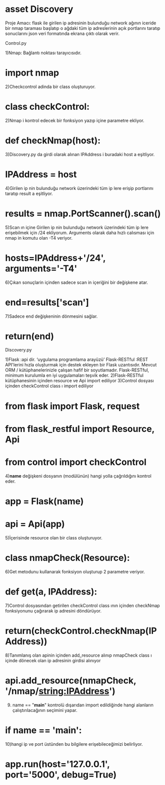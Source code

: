 # asset Discovery

Proje Amacı: flask ile girilen ip adresinin bulunduğu network ağının  iceride bir nmap taraması başlatıp o ağdaki tüm ip adreslerinin açık portlarını taratıp sonuclarını json veri formatında ekrana çıktı olarak verir.

Control.py

1)Nmap: Bağlantı noktası tarayıcısıdır.

# import nmap

2)Checkcontrol  adinda bir class oluşturuyor.

# class checkControl:

2)Nmap i kontrol edecek bir fonksiyon yazıp içine  parametre ekliyor.

# def checkNmap(host):

3)Discovery.py da girdi olarak alınan IPAddress i buradaki host a eşitliyor.

# IPAddress = host

4)Girilen ip nin bulunduğu network üzerindeki tüm ip lere erişip portlarını taratıp result a eşitliyor.

# results = nmap.PortScanner().scan()

5)Scan ın içine Girilen ip nin bulunduğu network üzerindeki tüm ip lere erişebilmek için /24 ekliyorum. Arguments olarak daha hızlı calısması için nmap in komutu olan -T4 veriyor.

# hosts=IPAddress+'/24', arguments='-T4'

6)Çıkan sonuçlarin içinden sadece scan in içeriğini bir değişkene atar.

# end=results['scan']

7)Sadece end değişkeninin dönmesini sağlar.

# return(end)

Discovery.py

1)Flask :api dir. ‘uygulama programlama arayüzü’
Flask-RESTful :REST API'lerini hızla oluşturmak için destek ekleyen bir Flask uzantısıdır. Mevcut ORM / kütüphanelerinizle çalışan hafif bir soyutlamadır. Flask-RESTful, minimum kurulumla en iyi uygulamaları teşvik eder.
2)Flask-RESTful kütüphanesinin içinden resource ve Api import ediliyor
3)Control dosyası içinden checkControl class ı import ediliyor 

# from flask import Flask, request
# from flask_restful import Resource, Api
# from control import checkControl

4)__name__ değişkeni dosyanın (modülünün) hangi yolla çağrıldığını kontrol eder. 

# app = Flask(__name__)
# api = Api(app)

5)İçerisinde resource olan bir class oluşturuyor.

# class nmapCheck(Resource):

6)Get metodunu kullanarak fonksiyon oluşturup 2 parametre veriyor.

# def get(a, IPAddress):

7)Control dosyasından getirilen checkControl class ının içinden checkNmap fonksiyonunu çağırarak ip adresini döndürüyor.

# return(checkControl.checkNmap(IPAddress))

8)Tanımlanış olan apinin içinden add_resource alınıp nmapCheck class ı içinde dönecek olan ip adresinin girdisi alınıyor

# api.add_resource(nmapCheck, '/nmap/<string:IPAddress>')

9) name == "__main__" kontrolü dışarıdan import edildiğinde hangi alanların çalıştırılacağının seçimini yapar.

# if __name__ == '__main__':

10)hangi ip ve port üstünden bu bilgilere erişebileceğimizi belirliyor.

# app.run(host='127.0.0.1', port='5000', debug=True)

